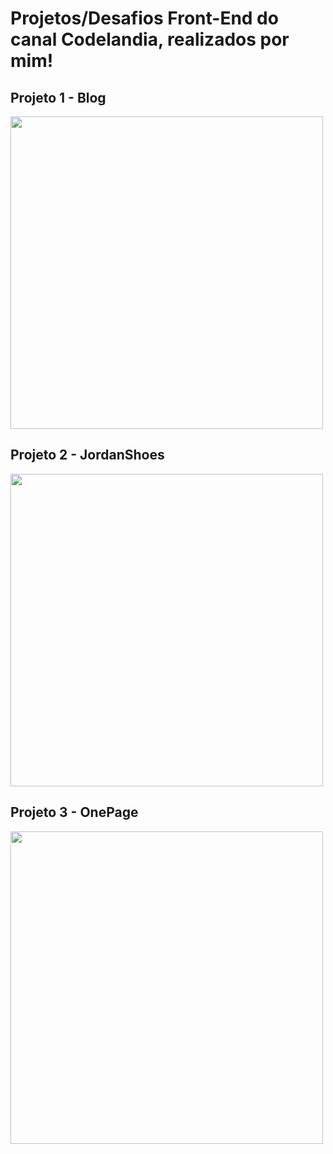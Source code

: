 # Projetos/Desafios Front-End do canal Codelandia, realizados por mim!

## Projeto 1 - Blog
<img src = https://user-images.githubusercontent.com/86636949/186952210-2c064744-861c-475f-8013-5480e344f355.png width='500px' />

## Projeto 2 - JordanShoes
<img src = https://user-images.githubusercontent.com/86636949/186939911-4fdcdea3-2687-445e-8e10-875781486288.png width='500px' />

## Projeto 3 - OnePage
<img src = https://user-images.githubusercontent.com/86636949/186952249-f9e0736a-cf19-4b7f-a587-fbb1295ec0f7.png width='500px' />
